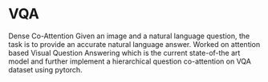 # VQA
Dense Co-Attention
Given an image and a natural language question, the task is to provide an accurate natural language answer. Worked on attention based
Visual Question Answering which is the current state-of-the art model and further implement a hierarchical question co-attention on
VQA dataset using pytorch.
